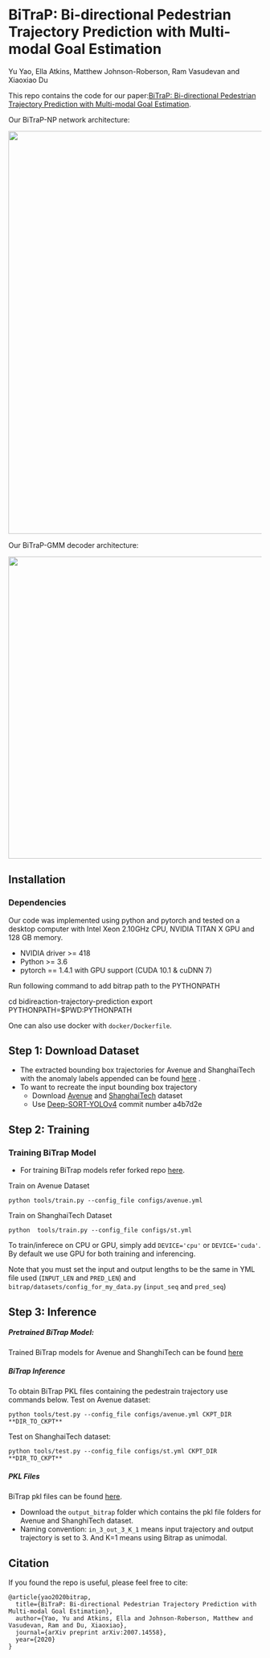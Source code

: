 # BiTraP: Bi-directional Pedestrian Trajectory Prediction with Multi-modal Goal Estimation
Yu Yao, Ella Atkins, Matthew Johnson-Roberson, Ram Vasudevan and Xiaoxiao Du

This repo contains the code for our paper:[BiTraP: Bi-directional Pedestrian Trajectory Prediction with Multi-modal Goal Estimation](https://arxiv.org/abs/2007.14558).

Our BiTraP-NP network architecture:

<img src="figures/bitrap_np.png" width="800">

Our BiTraP-GMM decoder architecture:

<img src="figures/bitrap_gmm.png" width="600">

## Installation
### Dependencies
Our code was implemented using python and pytorch and tested on a desktop computer with Intel Xeon 2.10GHz CPU, NVIDIA TITAN X GPU and 128 GB memory.

* NVIDIA driver >= 418
* Python >= 3.6
* pytorch == 1.4.1 with GPU support (CUDA 10.1 & cuDNN 7)

Run following command to add bitrap path to the PYTHONPATH

  cd bidireaction-trajectory-prediction
  export PYTHONPATH=$PWD:PYTHONPATH

One can also use docker with `docker/Dockerfile`. 

## Step 1: Download Dataset
 * The extracted bounding box trajectories for Avenue and ShanghaiTech with the anomaly labels appended can be found [here](https://drive.google.com/drive/folders/1MNpbhB9LS7k0X_fK8BZWqGRoVfPxANZl?usp=sharing) .
 * To want to recreate the input bounding box trajectory 
   * Download [Avenue](http://www.cse.cuhk.edu.hk/leojia/projects/detectabnormal/dataset.html) and [ShanghaiTech](https://svip-lab.github.io/dataset/campus_dataset.html) dataset 
   * Use [Deep-SORT-YOLOv4](https://github.com/LeonLok/Deep-SORT-YOLOv4/tree/a4b7d2e1263e6f1af63381a24436c5db5a4b6e91) commit number a4b7d2e
  
 ## Step 2: Training
 ### Training BiTrap Model
*  For training BiTrap models refer forked repo [here](https://github.com/akanuasiegbu/bidireaction-trajectory-prediction).

Train on Avenue Dataset
```
python tools/train.py --config_file configs/avenue.yml
```

Train on ShanghaiTech Dataset
```
python  tools/train.py --config_file configs/st.yml
```

To train/inferece on CPU or GPU, simply add `DEVICE='cpu'` or  `DEVICE='cuda'`. By default we use GPU for both training and inferencing.

Note that you must set the input and output lengths to be the same in YML file used (```INPUT_LEN``` and ```PRED_LEN```) and ```bitrap/datasets/config_for_my_data.py``` (```input_seq``` and ```pred_seq```)

 
 
 
 ## Step 3: Inference 
##### Pretrained BiTrap Model:
Trained BiTrap models for Avenue and ShanghiTech can be found [here](https://drive.google.com/drive/folders/1942GF9FIzoqTVOHyW2Qo86s3R1OOSnsg?usp=sharing) 

##### BiTrap Inference
To obtain BiTrap PKL files containing the pedestrain trajectory use commands below.
Test on Avenue dataset:
```
python tools/test.py --config_file configs/avenue.yml CKPT_DIR **DIR_TO_CKPT**
```

Test on ShanghaiTech dataset:
```
python tools/test.py --config_file configs/st.yml CKPT_DIR **DIR_TO_CKPT**
```


##### PKL Files
 BiTrap pkl files can be found [here](https://drive.google.com/drive/folders/1ELYuty5kg-J14jrDH66Gv9rhn58O1t9I).
 
 * Download the ```output_bitrap``` folder which contains the pkl file folders for Avenue and ShanghiTech dataset.
 * Naming convention: ```in_3_out_3_K_1``` means input trajectory and output trajectory is set to 3. And K=1 means using Bitrap as unimodal.
 


## Citation

If you found the repo is useful, please feel free to cite:
```
@article{yao2020bitrap,
  title={BiTraP: Bi-directional Pedestrian Trajectory Prediction with Multi-modal Goal Estimation},
  author={Yao, Yu and Atkins, Ella and Johnson-Roberson, Matthew and Vasudevan, Ram and Du, Xiaoxiao},
  journal={arXiv preprint arXiv:2007.14558},
  year={2020}
}
```
